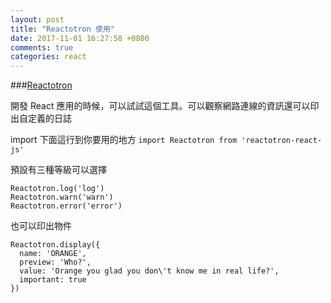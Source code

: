 ```yaml
---
layout: post
title: "Reactotron 使用"
date: 2017-11-01 16:27:58 +0800
comments: true
categories: react
---
```

###[Reactotron](https://github.com/infinitered/reactotron)

開發 React 應用的時候，可以試試這個工具。可以觀察網路連線的資訊還可以印出自定義的日誌

import 下面這行到你要用的地方
`import Reactotron from 'reactotron-react-js'`

預設有三種等級可以選擇

```
Reactotron.log('log')
Reactotron.warn('warn')
Reactotron.error('error')
```

也可以印出物件

```
Reactotron.display({
  name: 'ORANGE',
  preview: 'Who?',
  value: 'Orange you glad you don\'t know me in real life?',
  important: true
})
```
